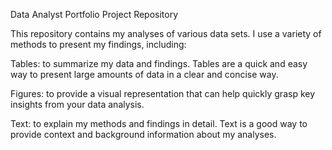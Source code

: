 Data Analyst Portfolio Project Repository

This repository contains my analyses of various data sets. I use a variety of methods to present my findings, including:

Tables: to summarize my data and findings. Tables are a quick and easy way to present large amounts of data in a clear and concise way.

Figures: to provide a visual representation that can help quickly grasp key insights from your data analysis.

Text: to explain my methods and findings in detail. Text is a good way to provide context and background information about my analyses.
